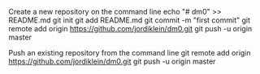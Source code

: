 Create a new repository on the command line
echo "# dm0" >> README.md
git init
git add README.md
git commit -m "first commit"
git remote add origin https://github.com/jordiklein/dm0.git
git push -u origin master

Push an existing repository from the command line
git remote add origin https://github.com/jordiklein/dm0.git
git push -u origin master

